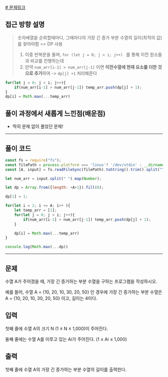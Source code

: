 
[# 문제링크](https://www.acmicpc.net/problem/11053)

## 접근 방향 설명
> 숫자배열을 순회할때마다, 그때마다의 가장 긴 증가 부분 수열의 길이(최적의 값)를 찾아야함 
=> DP 사용
>
> 1. 이중 반복문을 돌며, `for (let j = 0; j < i; j++) ` 를 통해 이전 원소들과 비교를 진행하는데 
> 2. 만약 `num_arr[i-1] > num_arr[j-1]` 이면 **이전수열에 현재 요소를 더한 것으로 추가**하여 -> `dp[j] +1` 처리해준다 
> 
```js
for(let j = 0; j < i; j++){
    if(num_arr[i-1] > num_arr[j-1]) temp_arr.push(dp[j] + 1);
}   
dp[i] = Math.max(...temp_arr)
```


## 풀이 과정에서 새롭게 느낀점(배운점)

- 딱히 문제 없이 풀었던 문제!

---

## 풀이 코드

```js
const fs = require("fs");
const filePath = process.platform === 'linux'? '/dev/stdin' : __dirname + '/input.txt';
const [A, input] = fs.readFileSync(filePath).toString().trim().split("\n");

let num_arr = input.split(" ").map(Number);

let dp = Array.from({length: +A+1}).fill(0);

dp[1] = 1;

for(let i = 2; i <= A; i++ ){
    let temp_arr = [1];
    for(let j = 0; j < i; j++){
        if(num_arr[i-1] > num_arr[j-1]) temp_arr.push(dp[j] + 1);
    }

    dp[i] = Math.max(...temp_arr)
}

console.log(Math.max(...dp))
```

---

## 문제
수열 A가 주어졌을 때, 가장 긴 증가하는 부분 수열을 구하는 프로그램을 작성하시오.

예를 들어, 수열 A = {10, 20, 10, 30, 20, 50} 인 경우에 가장 긴 증가하는 부분 수열은 A = {10, 20, 10, 30, 20, 50} 이고, 길이는 4이다.

## 입력
첫째 줄에 수열 A의 크기 N (1 ≤ N ≤ 1,000)이 주어진다.

둘째 줄에는 수열 A를 이루고 있는 Ai가 주어진다. (1 ≤ Ai ≤ 1,000)

## 출력
첫째 줄에 수열 A의 가장 긴 증가하는 부분 수열의 길이를 출력한다.

